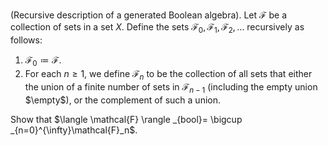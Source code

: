 (Recursive description of a generated Boolean algebra). Let $\mathcal{F}$ be a collection of sets in a set $X$. Define the sets $\mathcal{F}_0, \mathcal{F}_1, \mathcal{F}_2,\dots$ recursively as follows:
1. $\mathcal{F}_0\coloneqq  \mathcal{F}$.
2. For each $n \ge 1$, we define $\mathcal{F}_n$ to be the collection of all sets that either the union of a finite number of sets in $\mathcal{F}_{n-1}$ (including the empty union $\empty$), or the complement of such a union.  

Show that $\langle \mathcal{F} \rangle _{bool}= \bigcup _{n=0}^{\infty}\mathcal{F}_n$.